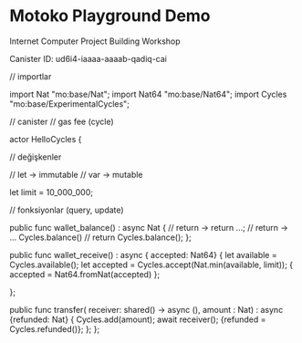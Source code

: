 # Motoko Playground Demo
Internet Computer Project Building Workshop

Canister ID: ud6i4-iaaaa-aaaab-qadiq-cai

// importlar

import Nat "mo:base/Nat";
import Nat64 "mo:base/Nat64";
import Cycles "mo:base/ExperimentalCycles";

// canister
// gas fee (cycle)

actor HelloCycles {
  
  // değişkenler

  // let -> immutable
  // var -> mutable

  let limit = 10_000_000;

  // fonksiyonlar (query, update)

  public func wallet_balance() : async Nat {
    // return -> return ...;
    // return -> ...
    Cycles.balance()
    // return Cycles.balance();
  };

  public func wallet_receive() : async { accepted: Nat64} {
    let available = Cycles.available();
    let accepted = Cycles.accept(Nat.min(available, limit));
  { accepted = Nat64.fromNat(accepted) };
  
};

public func transfer(
  receiver: shared() -> async (),
  amount : Nat) : async {refunded: Nat} {
    Cycles.add(amount);
    await receiver();
    {refunded = Cycles.refunded()};
  };
};



